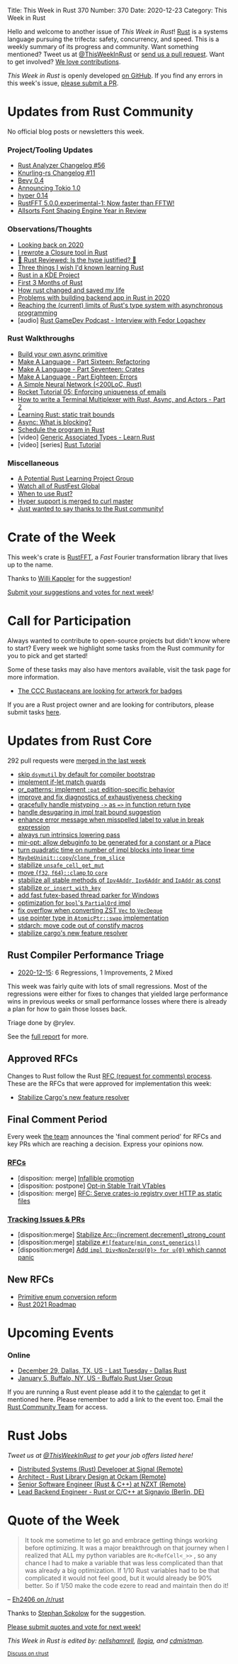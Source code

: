 Title: This Week in Rust 370
Number: 370
Date: 2020-12-23
Category: This Week in Rust

Hello and welcome to another issue of *This Week in Rust*!
[Rust](http://rust-lang.org) is a systems language pursuing the trifecta: safety, concurrency, and speed.
This is a weekly summary of its progress and community.
Want something mentioned? Tweet us at [@ThisWeekInRust](https://twitter.com/ThisWeekInRust) or [send us a pull request](https://github.com/rust-lang/this-week-in-rust).
Want to get involved? [We love contributions](https://github.com/rust-lang/rust/blob/master/CONTRIBUTING.md).

*This Week in Rust* is openly developed [on GitHub](https://github.com/rust-lang/this-week-in-rust).
If you find any errors in this week's issue, [please submit a PR](https://github.com/rust-lang/this-week-in-rust/pulls).

# Updates from Rust Community

No official blog posts or newsletters this week.

### Project/Tooling Updates
* [Rust Analyzer Changelog #56](https://rust-analyzer.github.io/thisweek/2020/12/21/changelog-56.html)
* [Knurling-rs Changelog #11](https://ferrous-systems.com/blog/knurling-changelog-11/)
* [Bevy 0.4](https://bevyengine.org/news/bevy-0-4/)
* [Announcing Tokio 1.0](https://tokio.rs/blog/2020-12-tokio-1-0)
* [hyper 0.14](https://seanmonstar.com/post/638320652536922112/hyper-v014)
* [RustFFT 5.0.0.experimental-1: Now faster than FFTW!](https://users.rust-lang.org/t/rustfft-5-0-0-experimental-1-now-faster-than-fftw/53049)
* [Allsorts Font Shaping Engine Year in Review](https://yeslogic.com/blog/allsorts-rust-font-shaping-engine-2020-review/)

### Observations/Thoughts
* [Looking back on 2020](http://smallcultfollowing.com/babysteps/blog/2020/12/18/looking-back-on-2020/)
* [I rewrote a Closure tool in Rust](https://timofreiberg.github.io/clojure-vs-rust/)
* [🦀 Rust Reviewed: Is the hype justified? 🦀](https://dev.to/somedood/rust-reviewed-is-the-hype-justified-1pa1)
* [Three things I wish I'd known learning Rust](https://www.darkcoding.net/software/three-things-i-wish-id-known-learning-rust/)
* [Rust in a KDE Project](https://jbbgameich.github.io/misc/2020/12/21/rust-in-a-kde-project.html)
* [First 3 Months of Rust](https://www.reddit.com/r/rust/comments/khrt69/first_3_months_of_rust/)
* [How rust changed and saved my life](https://www.reddit.com/r/rust/comments/khlln4/how_rust_changed_and_saved_my_life/)
* [Problems with building backend app in Rust in 2020](https://blog.0xfa.be/building-a-backend-app-in-rust/)
* [Reaching the (current) limits of Rust's type system with asynchronous programming](https://gendignoux.com/blog/2020/12/17/rust-async-type-system-limits.html)
* [audio] [Rust GameDev Podcast - Interview with Fedor Logachev](https://rustgamedev.com/episodes/interview-with-fedor-logachev)

### Rust Walkthroughs
* [Build your own async primitive](https://tweedegolf.nl/blog/50/build-your-own-async-primitive)
* [Make A Language - Part Sixteen: Refactoring](https://arzg.github.io/lang/16/)
* [Make A Language - Part Seventeen: Crates](https://arzg.github.io/lang/17/)
* [Make A Language - Part Eighteen: Errors](https://arzg.github.io/lang/18/)
* [A Simple Neural Network (<200LoC, Rust)](https://explog.in/notes/funnn.html)
* [Rocket Tutorial 05: Enforcing uniqueness of emails](https://dev.to/davidedelpapa/rocket-tutorial-05-enforcing-uniqueness-of-emails-136j)
* [How to write a Terminal Multiplexer with Rust, Async, and Actors - Part 2](https://implaustin.hashnode.dev/how-to-write-a-terminal-multiplexer-with-rust-async-and-actors-part-2)
* [Learning Rust: static trait bounds](https://codeandbitters.com/static-trait-bound/)
* [Async: What is blocking?](https://ryhl.io/blog/async-what-is-blocking/)
* [Schedule the program in Rust](https://blog.knoldus.com/schedule-the-program-in-rust/)
* [video] [Generic Associated Types - Learn Rust](https://www.youtube.com/watch?v=JwG-Wa7dOBU&feature=youtu.be)
* [video] [series] [Rust Tutorial](https://youtube.com/playlist?list=PLLqEtX6ql2EyPAZ1M2_C0GgVd4A-_L4_5)

### Miscellaneous
* [A Potential Rust Learning Project Group](https://internals.rust-lang.org/t/a-potential-rust-learning-project-group/13620)
* [Watch all of RustFest Global](https://blog.rustfest.eu/watch-all-of-rustfest)
* [When to use Rust?](https://www.reddit.com/r/rust/comments/kgw8bz/when_to_use_rust/)
* [Hyper support is merged to curl master](https://www.reddit.com/r/rust/comments/kgcye2/hyper_support_is_merged_to_curl_master/)
* [Just wanted to say thanks to the Rust community!](https://www.reddit.com/r/rust/comments/kfiaqn/just_wanted_to_say_thanks_to_the_rust_community/)

# Crate of the Week

This week's crate is [RustFFT](https://github.com/ejmahler/RustFFT), a *Fast* Fourier transformation library that lives up to the name.

Thanks to [Willi Kappler](https://users.rust-lang.org/t/crate-of-the-week/2704/863) for the suggestion!

[Submit your suggestions and votes for next week][submit_crate]!

[submit_crate]: https://users.rust-lang.org/t/crate-of-the-week/2704

# Call for Participation

Always wanted to contribute to open-source projects but didn't know where to start?
Every week we highlight some tasks from the Rust community for you to pick and get started!

Some of these tasks may also have mentors available, visit the task page for more information.

* [The CCC Rustaceans are looking for artwork for badges](https://users.rust-lang.org/t/rc3-assembly-ccc-congress/50283/3)

If you are a Rust project owner and are looking for contributors, please submit tasks [here][guidelines].

[guidelines]: https://users.rust-lang.org/t/twir-call-for-participation/4821

# Updates from Rust Core

292 pull requests were [merged in the last week][merged]

[merged]: https://github.com/search?q=is%3Apr+org%3Arust-lang+is%3Amerged+merged%3A2020-12-14..2020-12-21

* [skip `dsymutil` by default for compiler bootstrap](https://github.com/rust-lang/rust/pull/80213)
* [implement if-let match guards](https://github.com/rust-lang/rust/pull/79051)
* [or\_patterns: implement `:pat` edition-specific behavior](https://github.com/rust-lang/rust/pull/80100)
* [improve and fix diagnostics of exhaustiveness checking](https://github.com/rust-lang/rust/pull/80104)
* [gracefully handle mistyping `->` as `=>` in function return type](https://github.com/rust-lang/rust/pull/77035)
* [handle desugaring in impl trait bound suggestion](https://github.com/rust-lang/rust/pull/80211)
* [enhance error message when misspelled label to value in break expression](https://github.com/rust-lang/rust/pull/80023)
* [always run intrinsics lowering pass](https://github.com/rust-lang/rust/pull/80040)
* [mir-opt: allow debuginfo to be generated for a constant or a Place](https://github.com/rust-lang/rust/pull/73210)
* [turn quadratic time on number of impl blocks into linear time](https://github.com/rust-lang/rust/pull/78317)
* [`MaybeUninit::copy`/`clone_from_slice`](https://github.com/rust-lang/rust/pull/79607)
* [stabilize `unsafe_cell_get_mut`](https://github.com/rust-lang/rust/pull/79485)
* [move {`f32`, `f64`}`::clamp` to `core`](https://github.com/rust-lang/rust/pull/79473)
* [stabilize all stable methods of `Ipv4Addr`, `Ipv6Addr` and `IpAddr` as const](https://github.com/rust-lang/rust/pull/79342)
* [stabilize `or_insert_with_key`](https://github.com/rust-lang/rust/pull/78083)
* [add fast futex-based thread parker for Windows](https://github.com/rust-lang/rust/pull/77618)
* [optimization for `bool`'s `PartialOrd` impl](https://github.com/rust-lang/rust/pull/80035)
* [fix overflow when converting ZST `Vec` to `VecDeque`](https://github.com/rust-lang/rust/pull/80003)
* [use pointer type in `AtomicPtr::swap` implementation](https://github.com/rust-lang/rust/pull/80236)
* [stdarch: move code out of constify macros](https://github.com/rust-lang/stdarch/pull/973)
* [stabilize cargo's new feature resolver](https://github.com/rust-lang/rfcs/pull/2957)

## Rust Compiler Performance Triage

* [2020-12-15](https://github.com/rust-lang/rustc-perf/blob/master/triage/2020-12-15.md):
6 Regressions, 1 Improvements, 2 Mixed

This week was fairly quite with lots of small regressions. Most of the regressions were either for fixes to changes that yielded large performance wins in previous weeks or small performance losses where there is already a plan for how to gain those losses back.

Triage done by @rylev.

See the [full report](https://github.com/rust-lang/rustc-perf/blob/master/triage/2020-12-15.md) for more.

## Approved RFCs

Changes to Rust follow the Rust [RFC (request for comments) process](https://github.com/rust-lang/rfcs#rust-rfcs). These
are the RFCs that were approved for implementation this week:

* [Stabilize Cargo's new feature resolver](https://github.com/rust-lang/rfcs/pull/2957)

## Final Comment Period

Every week [the team](https://www.rust-lang.org/team.html) announces the
'final comment period' for RFCs and key PRs which are reaching a
decision. Express your opinions now.

### [RFCs](https://github.com/rust-lang/rfcs/labels/final-comment-period)

* [disposition: merge] [Infallible promotion](https://github.com/rust-lang/rfcs/pull/3027)
* [disposition: postpone] [Opt-in Stable Trait VTables](https://github.com/rust-lang/rfcs/pull/2955)
* [disposition: merge] [RFC: Serve crates-io registry over HTTP as static files](https://github.com/rust-lang/rfcs/pull/2789)

### [Tracking Issues & PRs](https://github.com/rust-lang/rust/labels/final-comment-period)

* [disposition:merge] [Stabilize Arc::{increment,decrement}_strong_count](https://github.com/rust-lang/rust/pull/79285)
* [disposition:merge] [stabilize `#![feature(min_const_generics)]`](https://github.com/rust-lang/rust/pull/79135)
* [disposition:merge] [Add `impl Div<NonZeroU{0}> for u{0}` which cannot panic](https://github.com/rust-lang/rust/pull/79134)

## New RFCs

* [Primitive enum conversion reform](https://github.com/rust-lang/rfcs/pull/3040)
* [Rust 2021 Roadmap](https://github.com/rust-lang/rfcs/pull/3037)

# Upcoming Events

### Online
* [December 29, Dallas, TX, US - Last Tuesday - Dallas Rust](https://www.meetup.com/Dallas-Rust/events/jqxqwrybcqbmc/)
* [January 5, Buffalo, NY, US - Buffalo Rust User Group](https://www.meetup.com/Buffalo-Rust-Meetup/events/274936687/)

If you are running a Rust event please add it to the [calendar] to get
it mentioned here. Please remember to add a link to the event too.
Email the [Rust Community Team][community] for access.

[calendar]: https://www.google.com/calendar/embed?src=apd9vmbc22egenmtu5l6c5jbfc%40group.calendar.google.com
[community]: mailto:community-team@rust-lang.org

# Rust Jobs

*Tweet us at [@ThisWeekInRust](https://twitter.com/ThisWeekInRust) to get your job offers listed here!*

* [Distributed Systems (Rust) Developer at Signal (Remote)](https://jobs.lever.co/signal/7aa1ff1f-bd43-4359-82c7-8703d8b842d9)
* [Architect - Rust Library Design at Ockam (Remote)](https://www.ockam.io/team/Architect-Rust-Library-Design/53838c2d-1e48-5cec-8bb4-8fa8420e6171)
* [Senior Software Engineer (Rust & C++) at NZXT (Remote)](https://nzxt.bamboohr.com/jobs/view.php?id=259)
* [Lead Backend Engineer - Rust or C/C++ at Signavio (Berlin, DE)](https://boards.greenhouse.io/signavio/jobs/4167572003?gh_src=e31399983us)

# Quote of the Week

> It took me sometime to let go and embrace getting things working before optimizing. It was a major breakthrough on that journey when I realized that ALL my python variables are `Rc<RefCell<_>>` , so any chance I had to make a variable that was less complicated than that was already a big optimization. If 1/10 Rust variables had to be that complicated it would not feel good, but it would already be 90% better. So if 1/50 make the code ezere to read and maintain then do it!

– [Eh2406 on /r/rust](https://www.reddit.com/r/rust/comments/kdayix/i_need_some_advice_about_heap_usage_with_rust/gfvtcwx)

Thanks to [Stephan Sokolow](https://users.rust-lang.org/t/twir-quote-of-the-week/328/977) for the suggestion.

[Please submit quotes and vote for next week!](https://users.rust-lang.org/t/twir-quote-of-the-week/328)

*This Week in Rust is edited by: [nellshamrell](https://github.com/nellshamrell), [llogiq](https://github.com/llogiq), and [cdmistman](https://github.com/cdmistman).*

<small>[Discuss on r/rust](https://www.reddit.com/r/rust/comments/k5nsab/this_week_in_rust_367/)</small>
